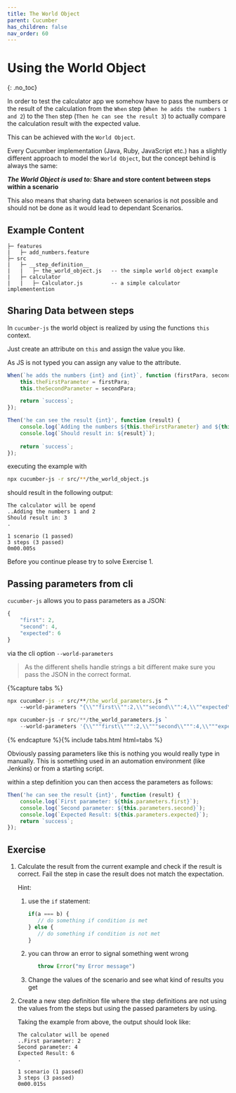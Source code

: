 ```yaml
---
title: The World Object
parent: Cucumber
has_children: false
nav_order: 60
---
```


# Using the World Object
{: .no_toc}

In order to test the calculator app we somehow have to pass the numbers or the 
result of the calculation from the ``When`` step (``When he adds the numbers 1 and 2``) to the 
``Then`` step (``Then he can see the result 3``) to actually compare the calculation result 
with the expected value.

This can be achieved with the ``World Object``.

Every Cucumber implementation (Java, Ruby, JavaScript etc.) has a slightly different approach to
model the ``World Object``, but the concept behind is always the same:

***The World Object is used to:* Share and store content between steps within a scenario**

This also means that sharing data between scenarios is not possible and should not be done as it
would lead to dependant Scenarios.
 
## Example Content

````
├─ features
|   ├─ add_numbers.feature 
├─ src
|   ├─ __step_definition__
|   |   ├─ the_world_object.js   -- the simple world object example
|   ├─ calculator
|   |   ├─ Calculator.js         -- a simple calculator implementention
````

## Sharing Data between steps

In ``cucumber-js`` the world object is realized by using the functions ``this`` context.

Just create an attribute on ``this`` and assign the value you like.

As JS is not typed you can assign any value to the attribute.

````typescript
When(`he adds the numbers {int} and {int}`, function (firstPara, secondPara) {
    this.theFirstParameter = firstPara;
    this.theSecondParameter = secondPara;

    return `success`;
});

Then('he can see the result {int}', function (result) {
    console.log(`Adding the numbers ${this.theFirstParameter} and ${this.theSecondParameter}`);
    console.log(`Should result in: ${result}`);
    
    return `success`;
});
````

executing the example with

````bash
npx cucumber-js -r src/**/the_world_object.js
````

should result in the following output:

````text
The calculator will be opend
..Adding the numbers 1 and 2
Should result in: 3
.

1 scenario (1 passed)
3 steps (3 passed)
0m00.005s

````

Before you continue please try to solve Exercise 1.

## Passing parameters from cli

``cucumber-js`` allows you to pass parameters as a JSON:

````typescript
{
    "first": 2,
    "second": 4,
    "expected": 6
}
````

via the cli option ``--world-parameters``

> As the different shells handle strings a bit different make sure you pass the JSON in the correct format.

{%capture tabs %}
````cmd
npx cucumber-js -r src/**/the_world_parameters.js ^
    --world-parameters "{\\""first\\"":2,\\""second\\"":4,\\""expected\\"":6}"
````

````Powershell
npx cucumber-js -r src/**/the_world_parameters.js `
    --world-parameters '{\\"""first\\""":2,\\"""second\\""":4,\\"""expected\\""":6}'
````
{% endcapture %}{% include tabs.html html=tabs %}

Obviously passing parameters like this is nothing you would really type in manually. This is something used in an
automation environment (like Jenkins) or from a starting script.

within a step definition you can then access the parameters as follows:

````javascript
Then('he can see the result {int}', function (result) {
    console.log(`First parameter: ${this.parameters.first}`);
    console.log(`Second parameter: ${this.parameters.second}`);
    console.log(`Expected Result: ${this.parameters.expected}`);    
    return `success`;
});
````

## Exercise

1. Calculate the result from the current example and check if the result is correct. 
Fail the step in case the result does not match the expectation.
    
    Hint: 
    1. use the ``if`` statement:
        ````typescript
        if(a === b) {
           // do something if condition is met
        } else {
           // do something if condition is not met
        }
        ````
    1. you can throw an error to signal something went wrong
        ````typescript
           throw Error("my Error message")
        ````
    1. Change the values of the scenario and see what kind of results you get

1. Create a new step definition file where the step definitions are not using the 
values from the steps but using the passed parameters by using.

    Taking the example from above, the output should look like:
    
    ````text
    The calculator will be opened
    ..First parameter: 2
    Second parameter: 4
    Expected Result: 6
    .
    
    1 scenario (1 passed)
    3 steps (3 passed)
    0m00.015s
    ````